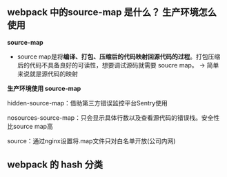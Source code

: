 ## webpack 中的source-map 是什么？ 生产环境怎么使用





**source-map**

- source map是将**编译、打包、压缩后的代码映射回源代码的过程**。打包压缩后的代码不具备良好的可读性，想要调试源码就需要 soucre map。  -> 简单来说就是源代码的映射



**生产环境使用 source-map**

hidden-source-map：借助第三方错误监控平台Sentry使用

nosources-source-map：只会显示具体行数以及查看源代码的错误栈。安全性比source map高

source：通过nginx设置将.map文件只对白名单开放(公司内网)







## webpack 的 hash 分类

